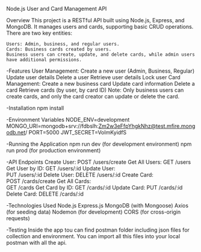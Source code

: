 Node.js User and Card Management API

Overview
    This project is a RESTful API built using Node.js, Express, and MongoDB. It manages users and cards, supporting basic CRUD operations. There are two key entities:

    Users: Admin, business, and regular users.
    Cards: Business cards created by users.
    Business users can create, update, and delete cards, while admin users have additional permissions.

-Features
    User Management:
        Create a new user (Admin, Business, Regular)
        Update user details
        Delete a user
        Retrieve user details
        Lock user 
    Card Management:
        Create a new business card
        Update card information
        Delete a card
        Retrieve cards (by user, by card ID)
        Note: Only business users can create cards, and only the card creator can update or delete the card.

-Installation
    npm install

-Environment Variables
    NODE_ENV=development
    MONGO_URI=mongodb+srv://fdbslh:Zm2w3eFfpYhgkNhz@test.mfire.mongodb.net/
    PORT=5000
    JWT_SECRET=VoImKyidfS

-Running the Application
    npm run dev (for development environment)
    npm run prod (for production environment)

-API Endpoints
    Create User:
        POST /users/create
    Get All Users:
        GET /users
    Get User by ID:
        GET /users/:id
    Update User:    
        PUT /users/:id
    Delete User:
        DELETE /users/:id
    Create Card:    
        POST /cards/create
    Get All Cards:    
        GET /cards
    Get Card by ID:
        GET /cards/:id
    Update Card:
        PUT /cards/:id
    Delete Card:
        DELETE /cards/:id

-Technologies Used
    Node.js
    Express.js
    MongoDB (with Mongoose)
    Axios (for seeding data)
    Nodemon (for development)
    CORS (for cross-origin requests)

-Testing
    Inside the app tou can find postman folder including json files for collection and environment. You can import all this files into your local postman with all the api. 


